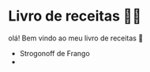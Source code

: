 # Livro de receitas :man_cook:

olá! Bem vindo ao meu livro de receitas :wave: 

- Strogonoff de Frango
- 
